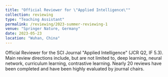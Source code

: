```yaml
---
title: "Official Reviewer for \"Applied Intelligence\""
collection: reviewing
type: "Teaching Assistant"
permalink: /reviewing/2023-summer-reviewing-1
venue: "Springer Nature, Germany"
date: 2023-05-23
location: "Wuhan, China"
---
```


Official Reviewer for the SCI Journal "Applied Intelligence" (JCR Q2, IF 5.3). Main review directions include, but are not limited to, deep learning, neural network, curriculum learning, contrastive learning. Nearly 20 reviews have been completed and have been highly evaluated by journal chairs.
